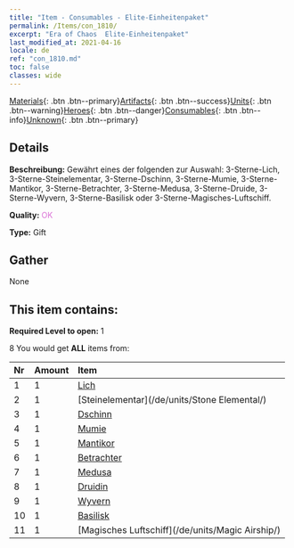 ```yaml
---
title: "Item - Consumables - Elite-Einheitenpaket"
permalink: /Items/con_1810/
excerpt: "Era of Chaos  Elite-Einheitenpaket"
last_modified_at: 2021-04-16
locale: de
ref: "con_1810.md"
toc: false
classes: wide
---
```

 [Materials](/de/Items/){: .btn .btn--primary}[Artifacts](/de/Items/Artifacts/){: .btn .btn--success}[Units](/de/Items/Units/){: .btn .btn--warning}[Heroes](/de/Items/Heroes/){: .btn .btn--danger}[Consumables](/de/Items/Consumables/){: .btn .btn--info}[Unknown](/de/Items/Unknown/){: .btn .btn--primary}

## Details
 **Beschreibung:** Gewährt eines der folgenden zur Auswahl: 3-Sterne-Lich, 3-Sterne-Steinelementar, 3-Sterne-Dschinn, 3-Sterne-Mumie, 3-Sterne-Mantikor, 3-Sterne-Betrachter, 3-Sterne-Medusa, 3-Sterne-Druide, 3-Sterne-Wyvern, 3-Sterne-Basilisk oder 3-Sterne-Magisches-Luftschiff.

 **Quality:** <span style="color: #DA70D6">OK</span>

 **Type:** Gift

## Gather

  None

## This item contains:

 **Required Level to open:** 1

 8 You would get **ALL** items  from:

  | Nr | Amount |     Item    |
  |:---|:-------|:------------|
  | 1 | 1 | [Lich](/de/units/Lich/) |  | 
  | 2 | 1 | [Steinelementar](/de/units/Stone Elemental/) |  | 
  | 3 | 1 | [Dschinn](/de/units/Genie/) |  | 
  | 4 | 1 | [Mumie](/de/units/Mummy/) |  | 
  | 5 | 1 | [Mantikor](/de/units/Manticore/) |  | 
  | 6 | 1 | [Betrachter](/de/units/Beholder/) |  | 
  | 7 | 1 | [Medusa](/de/units/Medusa/) |  | 
  | 8 | 1 | [Druidin](/de/units/Druid/) |  | 
  | 9 | 1 | [Wyvern](/de/units/Wyvern/) |  | 
  | 10 | 1 | [Basilisk](/de/units/Basilisk/) |  | 
  | 11 | 1 | [Magisches Luftschiff](/de/units/Magic Airship/) |  | 
